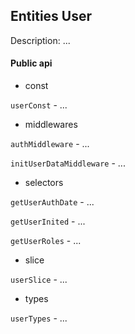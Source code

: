 ## Entities User

Description: ...

#### Public api

- const

`userConst` - ...

- middlewares

`authMiddleware` - ...

`initUserDataMiddleware` - ...

- selectors

`getUserAuthDate` - ...

`getUserInited` - ...

`getUserRoles` - ...

- slice

`userSlice` - ...

- types

`userTypes` - ...

